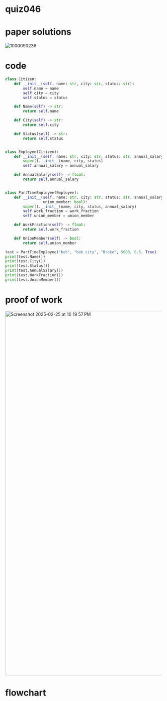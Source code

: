 # quiz046

# paper solutions
![1000090236](https://github.com/user-attachments/assets/65be2bed-396c-42e4-a176-da174aec14ac)

# code
```.py
class Citizen:
    def __init__(self, name: str, city: str, status: str):
        self.name = name
        self.city = city
        self.status = status

    def Name(self) -> str:
        return self.name

    def City(self) -> str:
        return self.city

    def Status(self) -> str:
        return self.status


class Employee(Citizen):
    def __init__(self, name: str, city: str, status: str, annual_salary: float):
        super().__init__(name, city, status)
        self.annual_salary = annual_salary

    def AnnualSalary(self) -> float:
        return self.annual_salary


class PartTimeEmployee(Employee):
    def __init__(self, name: str, city: str, status: str, annual_salary: float, work_fraction: float,
                 union_member: bool):
        super().__init__(name, city, status, annual_salary)
        self.work_fraction = work_fraction
        self.union_member = union_member

    def WorkFraction(self) -> float:
        return self.work_fraction

    def UnionMember(self) -> bool:
        return self.union_member

test = PartTimeEmployee("bob", "bob city", "Broke", 5000, 0.5, True)
print(test.Name())
print(test.City())
print(test.Status())
print(test.AnnualSalary())
print(test.WorkFraction())
print(test.UnionMember())
```
# proof of work
<img width="1171" alt="Screenshot 2025-02-25 at 10 19 57 PM" src="https://github.com/user-attachments/assets/f4d74d5f-fa9d-44d6-9d56-8375c04a714b" />

# flowchart
